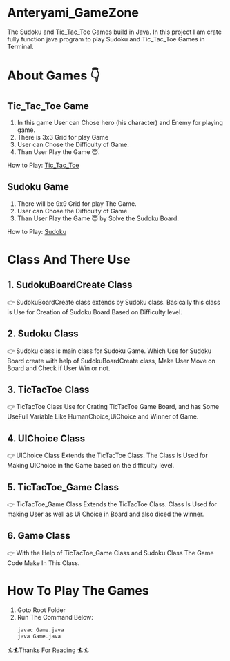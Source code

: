 # Anteryami_GameZone

The Sudoku and Tic_Tac_Toe Games build in Java. In this project I am crate fully function java program to play Sudoku and Tic_Tac_Toe Games in Terminal.

# About Games 👇

## Tic_Tac_Toe Game
1. In this game User can Chose hero (his character) and   Enemy for playing game.
2. There is 3x3 Grid for play Game
3. User can Chose the Difficulty of Game.
4. Than User Play the Game 😇.

How to Play: [Tic_Tac_Toe](https://en.wikipedia.org/wiki/Tic-tac-toe)

## Sudoku Game
1. There will be 9x9 Grid for play The Game.
2. User can Chose the Difficulty of Game.
3. Than User Play the Game 😇 by Solve the Sudoku Board.

How to Play: [Sudoku](https://en.wikipedia.org/wiki/Sudoku)

# Class And There Use

## 1. SudokuBoardCreate  Class
👉 SudokuBoardCreate class extends by  Sudoku class. Basically this class is Use for Creation of Sudoku Board Based on Difficulty level.

## 2. Sudoku Class
👉 Sudoku class is main class for Sudoku Game. Which Use for Sudoku Board create with help of SudokuBoardCreate class, Make User Move on Board and Check if User Win or not.

## 3. TicTacToe Class
👉 TicTacToe Class Use for Crating TicTacToe Game Board, and has Some UseFull Variable Like HumanChoice,UiChoice and Winner of Game.

## 4. UIChoice Class
👉 UIChoice Class Extends the TicTacToe Class. The Class Is Used for Making UIChoice in the Game based on the difficulty level.

## 5. TicTacToe_Game Class
👉 TicTacToe_Game Class Extends the TicTacToe Class. Class Is Used for making User as well as Ui Choice in Board and also diced the winner.

## 6. Game Class
👉 With the Help of TicTacToe_Game Class and Sudoku Class The Game Code  Make  In This Class.

# How To Play The Games

1. Goto Root Folder 
2. Run The Command Below:
    ```bash
    javac Game.java
    java Game.java
    ```

🏄🏄Thanks For Reading 🏄🏄